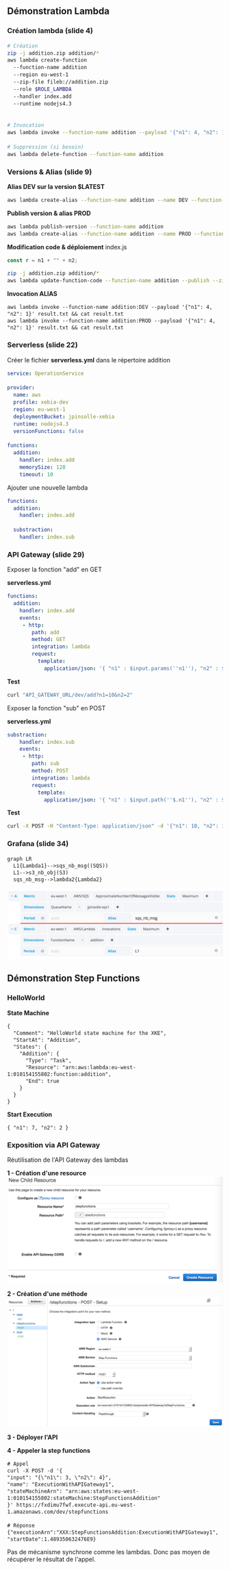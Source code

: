 

## Démonstration Lambda


### Création lambda (slide 4)
````bash
# Création
zip -j addition.zip addition/*
aws lambda create-function 
  --function-name addition 
  --region eu-west-1 
  --zip-file fileb://addition.zip 
  --role $ROLE_LAMBDA 
  --handler index.add 
  --runtime nodejs4.3
  

# Invocation
aws lambda invoke --function-name addition --payload '{"n1": 4, "n2": 1}' result.txt && cat result.txt

# Suppression (si besoin)
aws lambda delete-function --function-name addition
````


### Versions & Alias (slide 9)

**Alias DEV sur la version $LATEST**
````bash
aws lambda create-alias --function-name addition --name DEV --function-version \$LATEST
````

**Publish version & alias PROD**
````bash
aws lambda publish-version --function-name addition
aws lambda create-alias --function-name addition --name PROD --function-version 3
````

**Modification code & déploiement**
index.js
````javascript
const r = n1 + "" + n2;
````

````bash
zip -j addition.zip addition/*
aws lambda update-function-code --function-name addition --publish --zip-file fileb://addition.zip
````


**Invocation ALIAS**
````
aws lambda invoke --function-name addition:DEV --payload '{"n1": 4, "n2": 1}' result.txt && cat result.txt
aws lambda invoke --function-name addition:PROD --payload '{"n1": 4, "n2": 1}' result.txt && cat result.txt
````

### Serverless (slide 22)
Créer le fichier **serverless.yml** dans le répertoire addition

````yaml
service: OperationService

provider:
  name: aws
  profile: xebia-dev
  region: eu-west-1
  deploymentBucket: jpinsolle-xebia
  runtime: nodejs4.3
  versionFunctions: false

functions:
  addition:
    handler: index.add
    memorySize: 128
    timeout: 10
````

Ajouter une nouvelle lambda

````yaml
functions:
  addition:
    handler: index.add

  substraction:
    handler: index.sub
````

### API Gateway (slide 29)

Exposer la fonction "add" en GET

**serverless.yml**
````yml
functions:
  addition:
    handler: index.add
    events:
     - http:
        path: add
        method: GET
        integration: lambda
        request:
          template:
            application/json: '{ "n1" : $input.params(''n1''), "n2" : $input.params(''n2'') }'
````

**Test**
````bash
curl "API_GATEWAY_URL/dev/add?n1=10&n2=2"
````


Exposer la fonction "sub" en POST

**serverless.yml**
````yaml
substraction:
    handler: index.sub
    events:
     - http:
        path: sub
        method: POST
        integration: lambda
        request:
          template:
            application/json: '{ "n1" : $input.path(''$.n1''), "n2" : $input.path(''$.n2'') }'
````


**Test**
````bash
curl -X POST -H "Content-Type: application/json" -d '{"n1": 10, "n2": 1}' API_GATEWAY_URL/dev/sub
````

### Grafana (slide 34)

````
graph LR
  L1{Lambda1}-->sqs_nb_msg((SQS))
  L1-->s3_nb_obj(S3)
  sqs_nb_msg-->lambda2{Lambda2}
````

![](grafana-metrics.png)


## Démonstration Step Functions

### HelloWorld
**State Machine**
````
{
  "Comment": "HelloWorld state machine for the XKE",
  "StartAt": "Addition",
  "States": {
    "Addition": {
      "Type": "Task",
      "Resource": "arn:aws:lambda:eu-west-1:010154155802:function:addition",
      "End": true
    }
  }
}
````

**Start Execution**
````
{ "n1": 7, "n2": 2 }
````


### Exposition via API Gateway
Réutilisation de l'API Gateway des lambdas

**1 - Création d'une resource**
![](stepfunctions-createresource.png)

**2 - Création d'une méthode**
![](stepfunctions-createmethod.png)

**3 - Déployer l'API**

**4 - Appeler la step functions**
````
# Appel
curl -X POST -d '{
"input": "{\"n1\": 3, \"n2\": 4}",
"name": "ExecutionWithAPIGateway1",
"stateMachineArn": "arn:aws:states:eu-west-1:010154155802:stateMachine:StepFunctionsAddition"
}' https://fxdimu7fwf.execute-api.eu-west-1.amazonaws.com/dev/stepfunctions

# Réponse
{"executionArn":"XXX:StepFunctionsAddition:ExecutionWithAPIGateway1", "startDate":1.489350632476E9}
````

Pas de mécanisme synchrone comme les lambdas. Donc pas moyen de récupérer le résultat de l'appel.
